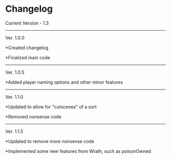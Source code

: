 Changelog
========================

Current Version - 1.3

------------------------

Ver. 1.0.0

*Created changelog

*Finalized main code

----------

Ver. 1.0.5

*Added player naming options and other minor features

-----------

Ver. 1.1.0

*Updated to allow for "cutscenes" of a sort

*Removed nonsense code

-----------

Ver. 1.1.5

*Updated to remove more nonsense code

*Implemented some new features from Wrath, such as poisonOwned

